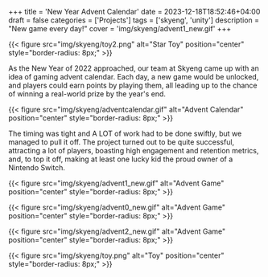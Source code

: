 +++
title = 'New Year Advent Calendar'
date = 2023-12-18T18:52:46+04:00
draft = false
categories = ['Projects']
tags = ['skyeng', 'unity']
description = "New game every day!"
cover = 'img/skyeng/advent1_new.gif'
+++

{{< figure src="img/skyeng/toy2.png" alt="Star Toy" position="center" style="border-radius: 8px;" >}}

As the New Year of 2022 approached, our team at Skyeng came up with an idea of gaming advent calendar. Each day, a new game would be unlocked, and players could earn points by playing them, all leading up to the chance of winning a real-world prize by the year's end. 

{{< figure src="img/skyeng/adventcalendar.gif" alt="Advent Calendar" position="center" style="border-radius: 8px;" >}}

The timing was tight and A LOT of work had to be done swiftly, but we managed to pull it off. The project turned out to be quite successful, attracting a lot of players, boasting high engagement and retention metrics, and, to top it off, making at least one lucky kid the proud owner of a Nintendo Switch.

{{< figure src="img/skyeng/advent1_new.gif" alt="Advent Game" position="center" style="border-radius: 8px;" >}}

{{< figure src="img/skyeng/advent0_new.gif" alt="Advent Game" position="center" style="border-radius: 8px;" >}}

{{< figure src="img/skyeng/advent2_new.gif" alt="Advent Game" position="center" style="border-radius: 8px;" >}}

{{< figure src="img/skyeng/toy.png" alt="Toy" position="center" style="border-radius: 8px;" >}}
